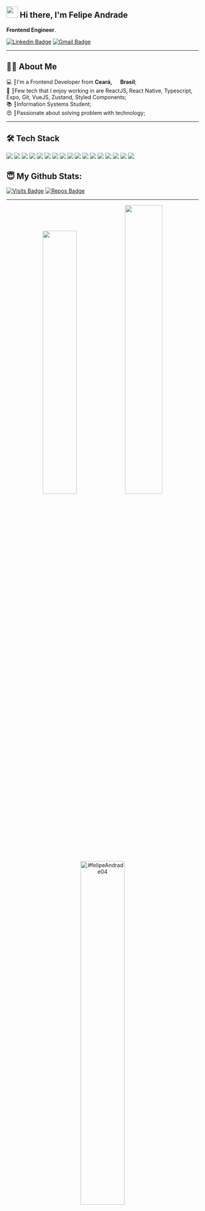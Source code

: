 ## <img src="https://emojis.slackmojis.com/emojis/images/1531849430/4246/blob-sunglasses.gif?1531849430" width="30"/> Hi there, I'm Felipe Andrade

**Frontend Engineer**.

[![Linkedin Badge](https://img.shields.io/badge/-LinkedIn-6633cc?style=flat-square&logo=Linkedin&logoColor=white&link=https://https://www.linkedin.com/in/cicero-felipe-andrade/)](https://www.linkedin.com/in/cicero-felipe-andrade/)
[![Gmail Badge](https://img.shields.io/badge/-flpandrade2011@gmail.com-6633cc?style=flat-square&logo=Gmail&logoColor=white&link=mailto:flpandrade2011@gmail.com)](mailto:flpandrade2011@gmail.com)

---

## 👨‍💻 About Me
💻 ┇I'm a Frontend Developer from <b>Ceará, <img src="https://cdn-icons-png.flaticon.com/512/330/330430.png" width="15"/> Brasil</b>;<br />
💾 ┇Few tech that I enjoy working in are ReactJS, React Native, Typescript, Expo, Git, VueJS, Zustand, Styled Components;<br />
📚 ┇Information Systems Student;<br />
😍 ┇Passionate about solving problem with technology;<br />

---

## 🛠 Tech Stack

<p>
  <img src="https://img.shields.io/badge/javascript%20-%23323330.svg?&style=for-the-badge&logo=javascript&logoColor=%23F7DF1E"/>
  <img src="https://img.shields.io/badge/typescript%20-%23007ACC.svg?&style=for-the-badge&logo=typescript&logoColor=white"/>
  <img src="https://img.shields.io/badge/react%20-%2320232a.svg?&style=for-the-badge&logo=react&logoColor=%2361DAFB"/>
  <img src="https://img.shields.io/badge/react_native%20-%2320232a.svg?&style=for-the-badge&logo=react&logoColor=%2361DAFB"/>
  <img src="https://img.shields.io/badge/Vue.js-35495E?style=for-the-badge&logo=vue.js&logoColor=4FC08D"/>
  <img src="https://img.shields.io/badge/JEST-5BC331?style=for-the-badge&logo=jest&logoColor=white"/>
  <img src="https://img.shields.io/badge/testing%20library-323330?style=for-the-badge&logo=testing-library&logoColor=red"/>
  <img src="https://img.shields.io/badge/git%20-%23F05033.svg?&style=for-the-badge&logo=git&logoColor=white"/>
  <img src="https://img.shields.io/badge/github%20-%23121011.svg?&style=for-the-badge&logo=github&logoColor=white"/>
  <img src="https://img.shields.io/badge/node.js%20-%2343853D.svg?&style=for-the-badge&logo=node.js&logoColor=white"/>
  <img src="https://img.shields.io/badge/Firebase-F29D0C?style=for-the-badge&logo=firebase&logoColor=white"/>
  <img src="https://img.shields.io/badge/Redux-593D88?style=for-the-badge&logo=redux&logoColor=white"/>
  <img src="https://img.shields.io/badge/styled--components-DB7093?style=for-the-badge&logo=styled-components&logoColor=white"/>
  <img src="https://img.shields.io/badge/HTML5-E34F26?style=for-the-badge&logo=html5&logoColor=white"/>
  <img src="https://img.shields.io/badge/CSS3-1572B6?style=for-the-badge&logo=css3&logoColor=white"/>
  <img src="https://img.shields.io/badge/Sass-CC6699?style=for-the-badge&logo=sass&logoColor=white"/>
  <img src="https://img.shields.io/badge/Tailwind_CSS-38B2AC?style=for-the-badge&logo=tailwind-css&logoColor=white"/>
</p>

## 😇 My Github Stats:

[![Visits Badge](https://komarev.com/ghpvc/?username=felipeAndrade04&style=for-the-badge)](https://github.com/felipeAndrade04/felipeAndrade04)
[![Repos Badge](https://badges.strrl.dev/repos/felipeAndrade04?style=for-the-badge&color=007ACC)](https://github.com/felipeAndrade04?tab=repositories)

---

<p align="center">
  <img width="42%" src = "https://github-readme-stats.vercel.app/api?username=felipeAndrade04&count_private=true&show_icons=true&theme=algolia&line_height=27">
  <img width="44%" src="https://github-readme-stats.vercel.app/api/top-langs/?username=felipeAndrade04&langs_count=3&layout=compact&theme=algolia" />
  <img width="48%" src="https://github-readme-streak-stats.herokuapp.com/?user=felipeAndrade04&theme=algolia" alt="#felipeAndrade04" />
</p>
